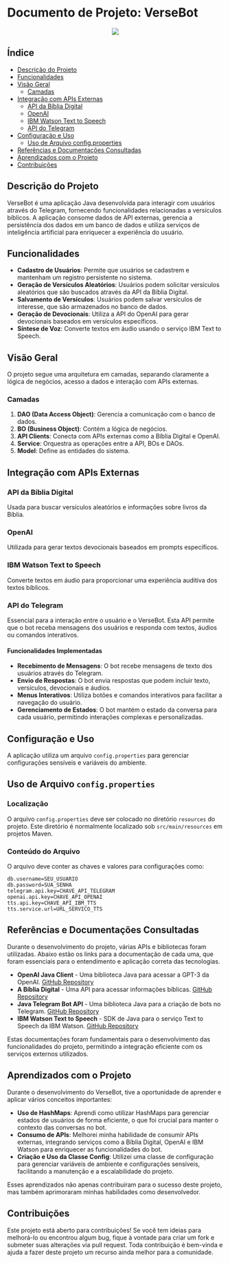 # Documento de Projeto: VerseBot
<p align="center"><img src="http://img.shields.io/static/v1?label=STATUS&message=CONCLUIDO&color=GREEN&style=for-the-badge"/></p>

## Índice

- [Descrição do Projeto](#descrição-do-projeto)
- [Funcionalidades](#funcionalidades)
- [Visão Geral](#visão-geral)
  - [Camadas](#camadas)
- [Integração com APIs Externas](#integração-com-apis-externas)
  - [API da Bíblia Digital](#api-da-bíblia-digital)
  - [OpenAI](#openai)
  - [IBM Watson Text to Speech](#ibm-watson-text-to-speech)
  - [API do Telegram](#api-do-telegram)
- [Configuração e Uso](#configuração-e-uso)
  - [Uso de Arquivo config.properties](#uso-de-arquivo-configproperties)
- [Referências e Documentações Consultadas](#referências-e-documentações-consultadas)
- [Aprendizados com o Projeto](#aprendizados-com-o-projeto)
- [Contribuições](#contribuições)



## Descrição do Projeto

VerseBot é uma aplicação Java desenvolvida para interagir com usuários através do Telegram, fornecendo funcionalidades relacionadas a versículos bíblicos. A aplicação consome dados de API externas, gerencia a persistência dos dados em um banco de dados e utiliza serviços de inteligência artificial para enriquecer a experiência do usuário.

## Funcionalidades

- **Cadastro de Usuários**: Permite que usuários se cadastrem e mantenham um registro persistente no sistema.
- **Geração de Versículos Aleatórios**: Usuários podem solicitar versículos aleatórios que são buscados através da API da Bíblia Digital.
- **Salvamento de Versículos**: Usuários podem salvar versículos de interesse, que são armazenados no banco de dados.
- **Geração de Devocionais**: Utiliza a API do OpenAI para gerar devocionais baseados em versículos específicos.
- **Síntese de Voz**: Converte textos em áudio usando o serviço IBM Text to Speech.

## Visão Geral


O projeto segue uma arquitetura em camadas, separando claramente a lógica de negócios, acesso a dados e interação com APIs externas.

### Camadas

1. **DAO (Data Access Object)**: Gerencia a comunicação com o banco de dados.
2. **BO (Business Object)**: Contém a lógica de negócios.
3. **API Clients**: Conecta com APIs externas como a Bíblia Digital e OpenAI.
4. **Service**: Orquestra as operações entre a API, BOs e DAOs.
5. **Model**: Define as entidades do sistema.

## Integração com APIs Externas

### API da Bíblia Digital

Usada para buscar versículos aleatórios e informações sobre livros da Bíblia.

### OpenAI

Utilizada para gerar textos devocionais baseados em prompts específicos.

### IBM Watson Text to Speech

Converte textos em áudio para proporcionar uma experiência auditiva dos textos bíblicos.
### API do Telegram 
Essencial para a interação entre o usuário e o VerseBot. Esta API permite que o bot receba mensagens dos usuários e responda com textos, áudios ou comandos interativos. 
#### Funcionalidades Implementadas 
-  **Recebimento de Mensagens**: O bot recebe mensagens de texto dos usuários através do Telegram. 
- **Envio de Respostas**: O bot envia respostas que podem incluir texto, versículos, devocionais e áudios. 
-  **Menus Interativos**: Utiliza botões e comandos interativos para facilitar a navegação do usuário. 
-  **Gerenciamento de Estados**: O bot mantém o estado da conversa para cada usuário, permitindo interações complexas e personalizadas.

## Configuração e Uso

A aplicação utiliza um arquivo `config.properties` para gerenciar configurações sensíveis e variáveis do ambiente.
## Uso de Arquivo `config.properties`

### Localização

O arquivo `config.properties` deve ser colocado no diretório `resources` do projeto. Este diretório é normalmente localizado sob `src/main/resources` em projetos Maven.

### Conteúdo do Arquivo

O arquivo deve conter as chaves e valores para configurações como:

```properties
db.username=SEU_USUARIO
db.password=SUA_SENHA
telegram.api.key=CHAVE_API_TELEGRAM
openai.api.key=CHAVE_API_OPENAI
tts.api.key=CHAVE_API_IBM_TTS
tts.service.url=URL_SERVICO_TTS
```


## Referências e Documentações Consultadas

Durante o desenvolvimento do projeto, várias APIs e bibliotecas foram utilizadas. Abaixo estão os links para a documentação de cada uma, que foram essenciais para o entendimento e aplicação correta das tecnologias.

- **OpenAI Java Client** - Uma biblioteca Java para acessar a GPT-3 da OpenAI. [GitHub Repository](https://github.com/TheoKanning/openai-java)
- **A Bíblia Digital** - Uma API para acessar informações bíblicas. [GitHub Repository](https://github.com/omarciovsena/abibliadigital)
- **Java Telegram Bot API** - Uma biblioteca Java para a criação de bots no Telegram. [GitHub Repository](https://github.com/pengrad/java-telegram-bot-api)
- **IBM Watson Text to Speech** - SDK de Java para o serviço Text to Speech da IBM Watson. [GitHub Repository](https://github.com/watson-developer-cloud/java-sdk/tree/master/text-to-speech)

Estas documentações foram fundamentais para o desenvolvimento das funcionalidades do projeto, permitindo a integração eficiente com os serviços externos utilizados.

## Aprendizados com o Projeto

Durante o desenvolvimento do VerseBot, tive a oportunidade de aprender e aplicar vários conceitos importantes:

- **Uso de HashMaps**: Aprendi como utilizar HashMaps para gerenciar estados de usuários de forma eficiente, o que foi crucial para manter o contexto das conversas no bot.
- **Consumo de APIs**: Melhorei minha habilidade de consumir APIs externas, integrando serviços como a Bíblia Digital, OpenAI e IBM Watson para enriquecer as funcionalidades do bot.
- **Criação e Uso da Classe Config**: Utilizei uma classe de configuração para gerenciar variáveis de ambiente e configurações sensíveis, facilitando a manutenção e a escalabilidade do projeto.

Esses aprendizados não apenas contribuíram para o sucesso deste projeto, mas também aprimoraram minhas habilidades como desenvolvedor.

## Contribuições

Este projeto está aberto para contribuições! Se você tem ideias para melhorá-lo ou encontrou algum bug, fique à vontade para criar um fork e submeter suas alterações via pull request. Toda contribuição é bem-vinda e ajuda a fazer deste projeto um recurso ainda melhor para a comunidade.
